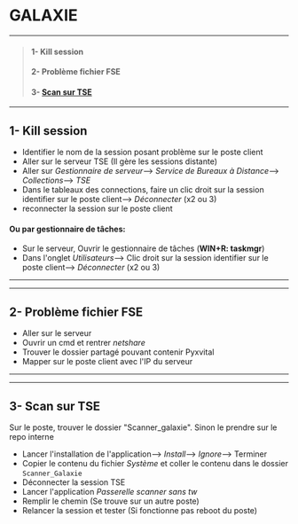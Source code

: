 # **GALAXIE**
_______________
>#### 1- Kill session
>#### 2- Problème fichier FSE
>#### 3- [Scan sur TSE]()
_______________
## **1- Kill session** 
- Identifier le nom de la session posant problème sur le poste client
- Aller sur le serveur TSE (Il gère les sessions distante)
- Aller sur _Gestionnaire de serveur_--> _Service de Bureaux à Distance_--> _Collections_--> _TSE_
- Dans le tableaux des connections, faire un clic droit sur la session identifier sur le poste client--> _Déconnecter_ (x2 ou 3)
- reconnecter la session sur le poste client


#### Ou par gestionnaire de tâches:
- Sur le serveur, Ouvrir le gestionnaire de tâches (**WIN+R: taskmgr**)
- Dans l'onglet _Utilisateurs_--> Clic droit sur la session identifier sur le poste client--> _Déconnecter_ (x2 ou 3)

_______
_______

## **2- Problème fichier FSE**
- Aller sur le serveur
- Ouvrir un cmd et rentrer _netshare_
- Trouver le dossier partagé pouvant contenir Pyxvital
- Mapper sur le poste client avec l'IP du serveur

_______
_______

## **3- Scan sur TSE**

Sur le poste, trouver le dossier "Scanner_galaxie". Sinon le prendre sur le repo interne
- Lancer l'installation de l'application--> _Install_--> _Ignore_--> Terminer
- Copier le contenu du fichier _Système_ et coller le contenu dans le dossier `Scanner_Galaxie`
- Déconnecter la session TSE
- Lancer l'application _Passerelle scanner sans tw_
- Remplir le chemin (Se trouve sur un autre poste)
- Relancer la session et tester (Si fonctionne pas reboot du poste)
